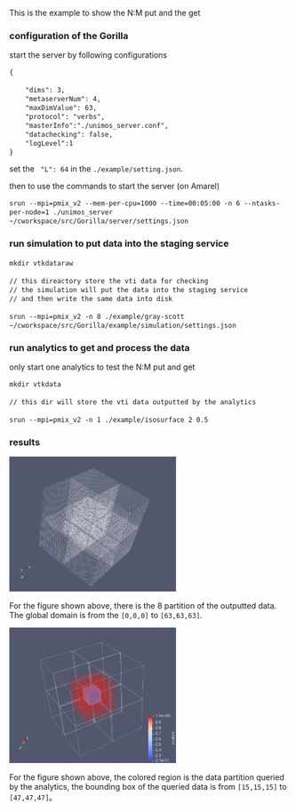 This is the example to show the N:M put and the get

### configuration of the Gorilla

start the server by following configurations 

```
{

    "dims": 3,
    "metaserverNum": 4,
    "maxDimValue": 63,
    "protocol": "verbs",
    "masterInfo":"./unimos_server.conf",
    "datachecking": false,
    "logLevel":1
}

```

set the ` "L": 64` in the `./example/setting.json`.

then to use the commands to start the server (on Amarel)

```
srun --mpi=pmix_v2 --mem-per-cpu=1000 --time=00:05:00 -n 6 --ntasks-per-node=1 ./unimos_server ~/cworkspace/src/Gorilla/server/settings.json
```

### run simulation to put data into the staging service

```
mkdir vtkdataraw

// this direactory store the vti data for checking
// the simulation will put the data into the staging service 
// and then write the same data into disk

srun --mpi=pmix_v2 -n 8 ./example/gray-scott ~/cworkspace/src/Gorilla/example/simulation/settings.json
```

### run analytics to get and process the data


only start one analytics to test the N:M put and get

```
mkdir vtkdata

// this dir will store the vti data outputted by the analytics

srun --mpi=pmix_v2 -n 1 ./example/isosurface 2 0.5
```

### results

<img src="fig/demo8.png" alt="drawing" width="300"/>

For the figure shown above, there is the 8 partition of the outputted data. The global domain is from the `[0,0,0]` to `[63,63,63]`.

<img src="fig/demo1.png" alt="drawing" width="300"/>

For the figure shown above, the colored region is the data partition queried by the analytics, the bounding box of the queried data is from `[15,15,15]` to `[47,47,47]`。
